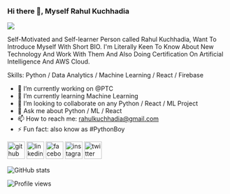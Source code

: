 ### Hi there 👋, Myself Rahul Kuchhadia
![](https://arturssmirnovs.github.io/github-profile-readme-generator/images/banner.png)

Self-Motivated and Self-learner Person called Rahul Kuchhadia, Want To Introduce Myself With Short BIO. I'm Literally Keen To Know About New Technology And Work With Them And Also Doing Certification On Artificial Intelligence And AWS Cloud.

Skills: Python / Data Analytics / Machine Learning / React / Firebase

- 🔭 I’m currently working on @PTC  
- 🌱 I’m currently learning Machine Learning 
- 👯 I’m looking to collaborate on any Python / React / ML Project 
- 💬 Ask me about Python / ML / React 
- 📫 How to reach me: rahulkuchhadia@gmail.com 
- ⚡ Fun fact: also know as #PythonBoy 


[<img src='https://cdn.jsdelivr.net/npm/simple-icons@3.0.1/icons/github.svg' alt='github' height='40'>](https://github.com/rahul188)  [<img src='https://cdn.jsdelivr.net/npm/simple-icons@3.0.1/icons/linkedin.svg' alt='linkedin' height='40'>](https://www.linkedin.com/in/rahul-kuchhadia/)  [<img src='https://cdn.jsdelivr.net/npm/simple-icons@3.0.1/icons/facebook.svg' alt='facebook' height='40'>](https://www.facebook.com/rahul.kuchhadia.3)  [<img src='https://cdn.jsdelivr.net/npm/simple-icons@3.0.1/icons/instagram.svg' alt='instagram' height='40'>](https://www.instagram.com/r_k_1_8_/)  [<img src='https://cdn.jsdelivr.net/npm/simple-icons@3.0.1/icons/twitter.svg' alt='twitter' height='40'>](https://twitter.com/Rahulkuchhadia5)  

![GitHub stats](https://github-readme-stats.vercel.app/api?username=rahul188&show_icons=true)  

![Profile views](https://gpvc.arturio.dev/rahul188)  
